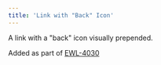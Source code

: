 ```yaml
---
title: 'Link with "Back" Icon'
---
```

A link with a "back" icon visually prepended.

Added as part of [EWL-4030](https://issues.ama-assn.org/browse/EWL-4030)